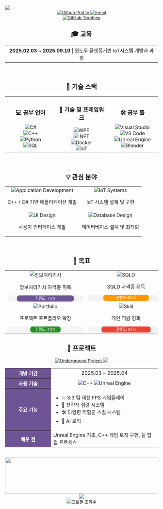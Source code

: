 <!-- GitHub 프로필용 마크다운 -->

<img src="https://capsule-render.vercel.app/api?type=waving&height=180&color=0:6E5494,50:8A63B4,100:4B367C&text=DHJJJS&fontColor=ffffff&fontSize=70&animation=twinkling&fontAlignY=35" />
  
  <!-- 연락처 정보 -->
<div align="center">
    <a href="https://github.com/DHJJJS">
      <img src="https://img.shields.io/badge/Github-DHJJJS-6E5494?style=for-the-badge&logo=github" alt="Github Profile">
    <a href="mailto:sjdldi123@gmail.com">
      <img src="https://img.shields.io/badge/Email-sjdldi123%40gmail.com-EA4335?style=for-the-badge&logo=gmail" alt="Email">
</div>

<div align="center">
  <!-- 트로피 섹션 -->
  <a href="https://github.com/ryo-ma/github-profile-trophy">
    <img src="https://github-profile-trophy.vercel.app/?username=DHJJJS&theme=flat&column=4&margin-w=15&margin-h=15&no-bg=false&no-frame=false" alt="GitHub Trophies" />
  </a>


<br>

## 🎓 교육

<div align="center">
  <table>
    <tr>
      <td align="center">
        <b>2025.02.03 ~ 2025.09.10</b> | 윈도우 플랫폼기반 IoT시스템 개발자 과정
      </td>
    </tr>
  </table>
</div>

<br>

## 🔧 기술 스택

<div align="center">
  <table>
    <tr>
      <td align="center" width="33%">
        <h3>💻 공부 언어</h3>
        <img src="https://img.shields.io/badge/C%23-239120?style=for-the-badge&logo=c-sharp&logoColor=white" alt="C#"/><br>
        <img src="https://img.shields.io/badge/C++-00599C?style=for-the-badge&logo=cplusplus&logoColor=white" alt="C++"/><br>
        <img src="https://img.shields.io/badge/Python-3776AB?style=for-the-badge&logo=python&logoColor=white" alt="Python"/><br>
        <img src="https://img.shields.io/badge/SQL-4479A1?style=for-the-badge&logo=mysql&logoColor=white" alt="SQL"/>
      </td>
      <td align="center" width="33%">
        <h3>🔧 기술 및 프레임워크</h3>
        <img src="https://img.shields.io/badge/WPF-0078D6?style=for-the-badge&logo=windows&logoColor=white" alt="WPF"/><br>
        <img src="https://img.shields.io/badge/.NET-512BD4?style=for-the-badge&logo=dotnet&logoColor=white" alt=".NET"/><br>
        <img src="https://img.shields.io/badge/Docker-2496ED?style=for-the-badge&logo=docker&logoColor=white" alt="Docker"/><br>
        <img src="https://img.shields.io/badge/IoT-00979D?style=for-the-badge&logo=arduino&logoColor=white" alt="IoT"/>
      </td>
      <td align="center" width="33%">
        <h3>🛠️ 공부 툴</h3>
        <img src="https://img.shields.io/badge/Visual_Studio-5C2D91?style=for-the-badge&logo=visual%20studio&logoColor=white" alt="Visual Studio"/><br>
        <img src="https://img.shields.io/badge/VS_Code-007ACC?style=for-the-badge&logo=visual%20studio%20code&logoColor=white" alt="VS Code"/><br>
        <img src="https://img.shields.io/badge/Unreal-0E1128?style=for-the-badge&logo=unreal-engine&logoColor=white" alt="Unreal Engine"/><br>
        <img src="https://img.shields.io/badge/Blender-F5792A?style=for-the-badge&logo=blender&logoColor=white" alt="Blender"/>
      </td>
    </tr>
  </table>
</div>

<br>

## 💡 관심 분야

<div align="center">
  <table>
    <tr>
      <td align="center">
        <img src="https://img.shields.io/badge/Application-Development-6E5494?style=for-the-badge" alt="Application Development"/>
        <p>C++ / C# 기반 애플리케이션 개발</p>
      </td>
      <td align="center">
        <img src="https://img.shields.io/badge/IoT-Systems-00979D?style=for-the-badge" alt="IoT Systems"/>
        <p>IoT 시스템 설계 및 구현</p>
      </td>
    </tr>
    <tr>
      <td align="center">
        <img src="https://img.shields.io/badge/UI-Design-0078D6?style=for-the-badge" alt="UI Design"/>
        <p>사용자 인터페이스 개발</p>
      </td>
      <td align="center">
        <img src="https://img.shields.io/badge/Database-Design-4479A1?style=for-the-badge" alt="Database Design"/>
        <p>데이터베이스 설계 및 최적화</p>
      </td>
    </tr>
  </table>
</div>

<br>

## 🎯 목표

<div align="center">
  <table>
    <tr>
      <td align="center">
        <img src="https://img.shields.io/badge/정보처리기사-자격증-512BD4?style=for-the-badge" alt="정보처리기사"/>
        <p>정보처리기사 자격증 취득</p>
        <div style="display: flex; align-items: center; justify-content: center;">
          <div style="background-color: #f3f3f3; border-radius: 8px; width: 250px; height: 20px;">
            <div style="width: 75%; background-color: #6E5494; height: 20px; border-radius: 8px; text-align: center; color: white; font-size: 12px; line-height: 20px;">
              진행도: 75%
            </div>
          </div>
        </div>
      </td>
      <td align="center">
        <img src="https://img.shields.io/badge/SQLD-자격증-FF9800?style=for-the-badge" alt="SQLD"/>
        <p>SQLD 자격증 취득</p>
        <div style="display: flex; align-items: center; justify-content: center;">
          <div style="background-color: #f3f3f3; border-radius: 8px; width: 250px; height: 20px;">
            <div style="width: 60%; background-color: #FF9800; height: 20px; border-radius: 8px; text-align: center; color: white; font-size: 12px; line-height: 20px;">
              진행도: 60%
            </div>
          </div>
        </div>
      </td>
    </tr>
    <tr>
      <td align="center">
        <img src="https://img.shields.io/badge/Portfolio-Development-239120?style=for-the-badge" alt="Portfolio"/>
        <p>프로젝트 포트폴리오 확장</p>
        <div style="display: flex; align-items: center; justify-content: center;">
          <div style="background-color: #f3f3f3; border-radius: 8px; width: 250px; height: 20px;">
            <div style="width: 40%; background-color: #239120; height: 20px; border-radius: 8px; text-align: center; color: white; font-size: 12px; line-height: 20px;">
              진행도: 40%
            </div>
          </div>
        </div>
      </td>
      <td align="center">
        <img src="https://img.shields.io/badge/Skill-Development-EA4335?style=for-the-badge" alt="Skill"/>
        <p>개인 역량 강화</p>
        <div style="display: flex; align-items: center; justify-content: center;">
          <div style="background-color: #f3f3f3; border-radius: 8px; width: 250px; height: 20px;">
            <div style="width: 65%; background-color: #EA4335; height: 20px; border-radius: 8px; text-align: center; color: white; font-size: 12px; line-height: 20px;">
              진행도: 65%
            </div>
          </div>
        </div>
      </td>
    </tr>
  </table>
</div>


## 🚀 프로젝트

<div align="center">
  <a href="https://github.com/Pknu-IoT-ifteam/UnderGround">
    <img src="https://img.shields.io/badge/Underground-C++%20Game%20Project-6E5494?style=for-the-badge&logo=github" alt="Underground Project"/>
  </a>

  <a href="https://github.com/Pknu-IoT-ifteam/UnderGround">
    <img src="https://github-readme-stats.vercel.app/api/pin/?username=Pknu-IoT-ifteam&repo=UnderGround&hide_border=false&bg_color=ffffff&title_color=6E5494&text_color=333333&icon_color=6E5494&border_color=e4e2e2&border_radius=10"/>
  </a>
</div>
<div align="center">
  <table>
    <tr>
      <th align="center" width="30%" style="background-color:#6E5494; color:white;">
        개발 기간
      </th>
      <td align="center">
        2025.03 ~ 2025.04
      </td>
    </tr>
    <tr>
      <th align="center" width="30%" style="background-color:#6E5494; color:white;">
        사용 기술
      </th>
      <td align="center">
        <img src="https://img.shields.io/badge/C++-00599C?style=flat-square&logo=cplusplus&logoColor=white" alt="C++"/>
        <img src="https://img.shields.io/badge/Unreal-0E1128?style=flat-square&logo=unreal-engine&logoColor=white" alt="Unreal Engine"/>
      </td>
    </tr>
    <tr>
      <th align="center" width="30%" style="background-color:#6E5494; color:white;">
        주요 기능
      </th>
      <td align="left">
        <ul>
          <li>💥 3:3 팀 대전 FPS 게임플레이</li>
          <li>🎯 전략적 점령 시스템</li>
          <li>🛠️ 다양한 역할군 스킬 시스템</li>
          <li>🤖 AI 로직</li>
        </ul>
      </td>
    </tr>
    <tr>
      <th align="center" width="30%" style="background-color:#6E5494; color:white;">
        배운 점
      </th>
      <td align="left">
        Unreal Engine 기초, C++ 게임 로직 구현, 팀 협업 프로세스
      </td>
    </tr>
  </table>
</div>

<br>

<!-- 깃 애니멀 -->
<div align="center">
  <a href="https://www.gitanimals.org/en_US?utm_medium=image&utm_source=DHJJJS&utm_content=line">
    <img
      src="https://render.gitanimals.org/lines/DHJJJS?pet-id=712887199515137247"
      width="600"
      height="120"
    />
  </a>
</div>

<!-- 바닥글 -->
<div align="center">
  <img src="https://capsule-render.vercel.app/api?type=waving&height=100&section=footer&color=0:6E5494,100:4B367C&fontSize=90&animation=fadeIn"/>
  <br>
  <img src="https://komarev.com/ghpvc/?username=DHJJJS&style=flat-square&color=6E5494" alt="프로필 조회수" />
</div>